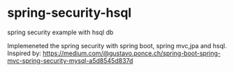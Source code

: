 # spring-security-hsql
spring security example with hsql db

Implemeneted the spring security with spring boot, spring mvc,jpa and hsql.
Inspired by:
https://medium.com/@gustavo.ponce.ch/spring-boot-spring-mvc-spring-security-mysql-a5d8545d837d

